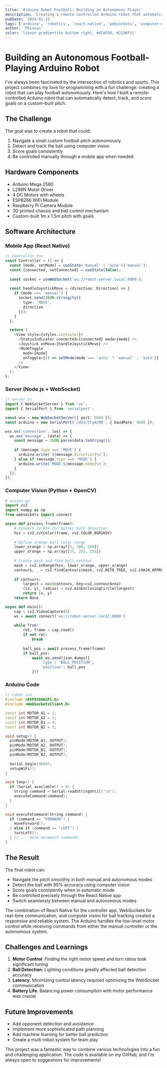 ```yaml
---
title: 'Arduino Robot Football: Building an Autonomous Player'
description: 'Creating a remote-controlled Arduino robot that automatically scores goals using computer vision'
pubDate: '2024-01-15'
tags: ['arduino', 'robotics', 'react-native', 'websockets', 'computer-vision']
author: 'Phineas'
color: 'linear-gradient(to bottom right, #4CAF50, #2196F3)'
---
```


# Building an Autonomous Football-Playing Arduino Robot

I've always been fascinated by the intersection of robotics and sports. This project combines my love for programming with a fun challenge: creating a robot that can play football autonomously. Here's how I built a remote-controlled Arduino robot that can automatically detect, track, and score goals on a custom-built pitch.

## The Challenge

The goal was to create a robot that could:
1. Navigate a small custom football pitch autonomously
2. Detect and track the ball using computer vision
3. Score goals consistently
4. Be controlled manually through a mobile app when needed

## Hardware Components

- Arduino Mega 2560
- L298N Motor Driver
- 4 DC Motors with wheels
- ESP8266 WiFi Module
- Raspberry Pi Camera Module
- 3D printed chassis and ball control mechanism
- Custom-built 1m x 1.5m pitch with goals

## Software Architecture

### Mobile App (React Native)
```typescript
// Controller.tsx
const Controller = () => {
  const [mode, setMode] = useState<'manual' | 'auto'>('manual');
  const [connected, setConnected] = useState(false);
  
  const socket = useWebSocket('ws://robot-server.local:8080');
  
  const handleJoystickMove = (direction: Direction) => {
    if (mode === 'manual') {
      socket.send(JSON.stringify({
        type: 'MOVE',
        direction
      }));
    }
  };

  return (
    <View style={styles.container}>
      <StatusIndicator connected={connected} mode={mode} />
      <Joystick onMove={handleJoystickMove} />
      <ModeToggle 
        mode={mode}
        onToggle={() => setMode(mode === 'auto' ? 'manual' : 'auto')}
      />
    </View>
  );
};
```

### Server (Node.js + WebSocket)
```typescript
// server.ts
import { WebSocketServer } from 'ws';
import { SerialPort } from 'serialport';

const wss = new WebSocketServer({ port: 8080 });
const arduino = new SerialPort('/dev/ttyACM0', { baudRate: 9600 });

wss.on('connection', (ws) => {
  ws.on('message', (data) => {
    const message = JSON.parse(data.toString());
    
    if (message.type === 'MOVE') {
      arduino.write(`${message.direction}\n`);
    } else if (message.type === 'MODE') {
      arduino.write(`MODE:${message.mode}\n`);
    }
  });
});
```

### Computer Vision (Python + OpenCV)
```python
# vision.py
import cv2
import numpy as np
from websockets import connect

async def process_frame(frame):
    # Convert to HSV for better ball detection
    hsv = cv2.cvtColor(frame, cv2.COLOR_BGR2HSV)
    
    # Define orange ball color range
    lower_orange = np.array([5, 100, 100])
    upper_orange = np.array([15, 255, 255])
    
    # Create mask and find ball contour
    mask = cv2.inRange(hsv, lower_orange, upper_orange)
    contours, _ = cv2.findContours(mask, cv2.RETR_TREE, cv2.CHAIN_APPROX_SIMPLE)
    
    if contours:
        largest = max(contours, key=cv2.contourArea)
        ((x, y), radius) = cv2.minEnclosingCircle(largest)
        return (x, y)
    return None

async def main():
    cap = cv2.VideoCapture(0)
    ws = await connect('ws://robot-server.local:8080')
    
    while True:
        ret, frame = cap.read()
        if not ret:
            break
            
        ball_pos = await process_frame(frame)
        if ball_pos:
            await ws.send(json.dumps({
                'type': 'BALL_POSITION',
                'position': ball_pos
            }))
```

### Arduino Code
```cpp
// robot.ino
#include <ESP8266WiFi.h>
#include <WebSocketsClient.h>

const int MOTOR_A1 = 2;
const int MOTOR_A2 = 3;
const int MOTOR_B1 = 4;
const int MOTOR_B2 = 5;

void setup() {
  pinMode(MOTOR_A1, OUTPUT);
  pinMode(MOTOR_A2, OUTPUT);
  pinMode(MOTOR_B1, OUTPUT);
  pinMode(MOTOR_B2, OUTPUT);
  
  Serial.begin(9600);
  setupWiFi();
}

void loop() {
  if (Serial.available() > 0) {
    String command = Serial.readStringUntil('\n');
    executeCommand(command);
  }
}

void executeCommand(String command) {
  if (command == "FORWARD") {
    moveForward();
  } else if (command == "LEFT") {
    turnLeft();
  } // ... more movement commands
}
```

## The Result

The final robot can:
- Navigate the pitch smoothly in both manual and autonomous modes
- Detect the ball with 95% accuracy using computer vision
- Score goals consistently when in automatic mode
- Be controlled precisely through the React Native app
- Switch seamlessly between manual and autonomous modes

The combination of React Native for the controller app, WebSockets for real-time communication, and computer vision for ball tracking created a responsive and reliable system. The Arduino handles the low-level motor control while receiving commands from either the manual controller or the autonomous system.

## Challenges and Learnings

1. **Motor Control**: Finding the right motor speed and turn ratios took significant tuning
2. **Ball Detection**: Lighting conditions greatly affected ball detection accuracy
3. **Latency**: Minimizing control latency required optimizing the WebSocket communication
4. **Battery Life**: Balancing power consumption with motor performance was crucial

## Future Improvements

- Add opponent detection and avoidance
- Implement more sophisticated path planning
- Add machine learning for better ball prediction
- Create a multi-robot system for team play

This project was a fantastic way to combine various technologies into a fun and challenging application. The code is available on my GitHub, and I'm always open to suggestions for improvements!

